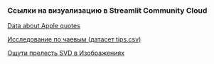 ### Ссылки на визуализацию в Streamlit Community Cloud

[Data about Apple quotes](https://app-8sqnozvhqo7zg4kygb74tm.streamlit.app/)

[Исследование по чаевым (датасет tips.csv)](https://app-nllcx9gsmnzmwsdrjyqkyd.streamlit.app/)

[Ощути прелесть SVD в Изображениях](https://app-jkejxixjvwp978fbrdghtl.streamlit.app/)
